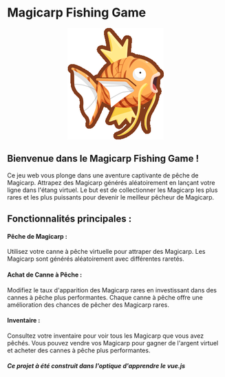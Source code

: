 # Magicarp Fishing Game
<p align="center">
  <img src="Front/src/assets/images/tigrer.png" />
</p>

## Bienvenue dans le Magicarp Fishing Game !
Ce jeu web vous plonge dans une aventure captivante de pêche de Magicarp. Attrapez des Magicarp générés aléatoirement en lançant votre ligne dans l'étang virtuel. 
Le but est de collectionner les Magicarp les plus rares et les plus puissants pour devenir le meilleur pêcheur de Magicarp.

## Fonctionnalités principales :
#### Pêche de Magicarp : 
Utilisez votre canne à pêche virtuelle pour attraper des Magicarp. Les Magicarp sont générés aléatoirement avec différentes raretés.
 
#### Achat de Canne à Pêche : 
Modifiez le taux d'apparition des Magicarp rares en investissant dans des cannes à pêche plus performantes. Chaque canne à pêche offre une amélioration des chances de pêcher des Magicarp rares.

#### Inventaire : 
Consultez votre inventaire pour voir tous les Magicarp que vous avez pêchés. Vous pouvez vendre vos Magicarp pour gagner de l'argent virtuel et acheter des cannes à pêche plus performantes.



##### Ce projet à été construit dans l'optique d'apprendre le vue.js
